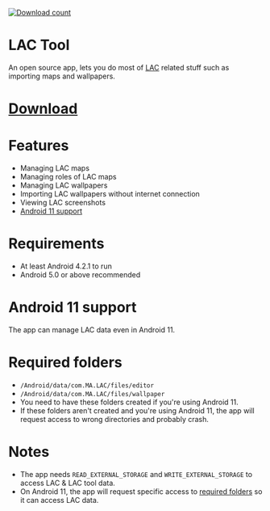 [![Download count](https://img.shields.io/github/downloads/aliernfrog/lac-tool/total.svg)]()
# LAC Tool
An open source app, lets you do most of <a href="https://play.google.com/store/apps/details?id=com.MA.LAC">LAC</a> related stuff such as importing maps and wallpapers.

# <a href="https://github.com/aliernfrog/lac-tool/releases">Download</a>

# Features
- Managing LAC maps
- Managing roles of LAC maps
- Managing LAC wallpapers
- Importing LAC wallpapers without internet connection
- Viewing LAC screenshots
- <a href="#android-11-support">Android 11 support</a>

# Requirements
- At least Android 4.2.1 to run
- Android 5.0 or above recommended

# Android 11 support
The app can manage LAC data even in Android 11.

# Required folders
- `/Android/data/com.MA.LAC/files/editor`
- `/Android/data/com.MA.LAC/files/wallpaper`<br />
- You need to have these folders created if you're using Android 11.<br />
- If these folders aren't created and you're using Android 11, the app will request access to wrong directories and probably crash.

# Notes
- The app needs `READ_EXTERNAL_STORAGE` and `WRITE_EXTERNAL_STORAGE` to access LAC & LAC tool data.
- On Android 11, the app will request specific access to <a href="#required-folders">required folders</a> so it can access LAC data.
